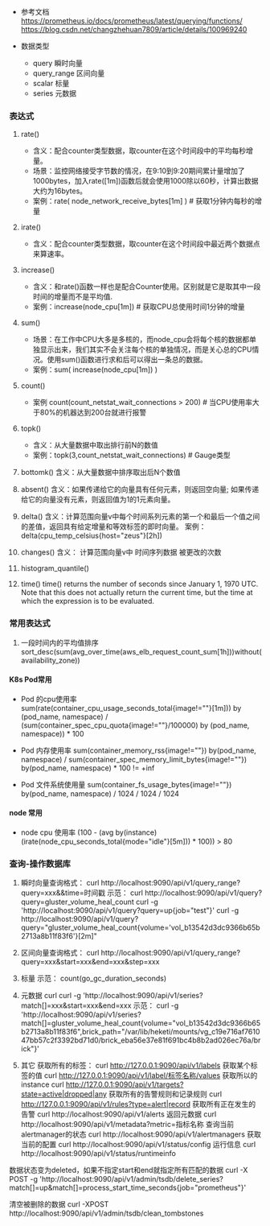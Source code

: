 - 参考文档
https://prometheus.io/docs/prometheus/latest/querying/functions/
https://blog.csdn.net/changzhehuan7809/article/details/100969240

- 数据类型
    - query 瞬时向量
    - query_range 区间向量
    - scalar 标量
    - series 元数据
### 表达式
1. rate()
    - 含义：配合counter类型数据，取counter在这个时间段中的平均每秒增量。
    - 场景：监控网络接受字节数的情况，在9:10到9:20期间累计量增加了1000bytes，加入rate([1m])函数后就会使用1000除以60秒，计算出数据大约为16bytes。
    - 案例：rate(  node_network_receive_bytes[1m] )  # 获取1分钟内每秒的增量
1. irate()
    - 含义：配合counter类型数据，取counter在这个时间段中最近两个数据点来算速率。
2. increase() 
    - 含义：和rate()函数一样也是配合Counter使用。区别就是它是取其中一段时间的增量而不是平均值.
    - 案例：increase(node_cpu[1m])  # 获取CPU总使用时间1分钟的增量

3. sum()
    - 场景：在工作中CPU大多是多核的，而node_cpu会将每个核的数据都单独显示出来，我们其实不会关注每个核的单独情况，而是关心总的CPU情况。使用sum()函数进行求和后可以得出一条总的数据。
    - 案例：sum( increase(node_cpu[1m]) )
4. count()
    - 案例 count(count_netstat_wait_connections > 200) # 当CPU使用率大于80%的机器达到200台就进行报警
5. topk()
    - 含义：从大量数据中取出排行前N的数值
    - 案例：topk(3,count_netstat_wait_connections)  # Gauge类型
6. bottomk()
    含义：从大量数据中排序取出后N个数值
5. absent()
    含义：如果传递给它的向量具有任何元素，则返回空向量; 如果传递给它的向量没有元素，则返回值为1的1元素向量。

5. delta()
    含义：计算范围向量v中每个时间系列元素的第一个和最后一个值之间的差值，返回具有给定增量和等效标签的即时向量。 
    案例：delta(cpu_temp_celsius{host="zeus"}[2h])

6. changes()
    含义： 计算范围向量v中 时间序列数据 被更改的次数

6. histogram_quantile()

7. time()
time() returns the number of seconds since January 1, 1970 UTC. Note that this does not actually return the current time, but the time at which the expression is to be evaluated.

### 常用表达式
1. 一段时间内的平均值排序
sort_desc(sum(avg_over_time(aws_elb_request_count_sum[1h]))without(availability_zone))
#### K8s Pod常用
- Pod 的cpu使用率
sum(rate(container_cpu_usage_seconds_total{image!=""}[1m])) by (pod_name, namespace) / (sum(container_spec_cpu_quota{image!=""}/100000) by (pod_name, namespace)) * 100

- Pod 内存使用率
sum(container_memory_rss{image!=""}) by(pod_name, namespace) / sum(container_spec_memory_limit_bytes{image!=""}) by(pod_name, namespace) * 100 != +inf

- Pod 文件系统使用量
sum(container_fs_usage_bytes{image!=""}) by(pod_name, namespace) / 1024 / 1024 / 1024
#### node 常用
- node cpu 使用率
(100 - (avg by(instance) (irate(node_cpu_seconds_total{mode="idle"}[5m])) * 100)) > 80


### 查询-操作数据库

1. 瞬时向量查询格式：
curl http://localhost:9090/api/v1/query_range?query=xxx&&time=时间戳
示范：
curl http://localhost:9090/api/v1/query?query=gluster_volume_heal_count
curl -g 'http://localhost:9090/api/v1/query?query=up{job="test"}'
curl -g http://localhost:9090/api/v1/query?query="gluster_volume_heal_count{volume='vol_b13542d3dc9366b65b2713a8b11f83f6'}[2m]"

2. 区间向量查询格式：
curl http://localhost:9090/api/v1/query_range?query=xxx&start=xxx&end=xxx&step=xxx

3. 标量
示范：
count(go_gc_duration_seconds)

4. 元数据
curl curl -g 'http://localhost:9090/api/v1/series?match[]=xxx&start=xxx&end=xxx
示范：
curl -g 'http://localhost:9090/api/v1/series?match[]=gluster_volume_heal_count{volume="vol_b13542d3dc9366b65b2713a8b11f83f6",brick_path="/var/lib/heketi/mounts/vg_c19e716af761047bb57c2f3392bd71d0/brick_eba56e37e81f691bc4b8b2ad026ec76a/brick"}'

5. 其它
获取所有的标签：
curl http://127.0.0.1:9090/api/v1/labels
获取某个标签的值
curl http://127.0.0.1:9090/api/v1/label/标签名称/values
获取所以的instance
curl http://127.0.0.1:9090/api/v1/targets?state=active|dropped|any
获取所有的告警规则和记录规则
curl http://127.0.0.1:9090/api/v1/rules?type=alert|record
获取所有正在发生的告警
curl http://localhost:9090/api/v1/alerts
返回元数据
curl http://localhost:9090/api/v1/metadata?metric=指标名称
查询当前alertmanager的状态
curl http://localhost:9090/api/v1/alertmanagers
获取当前的配置
curl http://localhost:9090/api/v1/status/config
运行信息
curl http://localhost:9090/api/v1/status/runtimeinfo

数据状态变为deleted，如果不指定start和end就指定所有匹配的数据
curl -X POST -g 'http://localhost:9090/api/v1/admin/tsdb/delete_series?match[]=up&match[]=process_start_time_seconds{job="prometheus"}'


清空被删除的数据
curl -XPOST http://localhost:9090/api/v1/admin/tsdb/clean_tombstones
